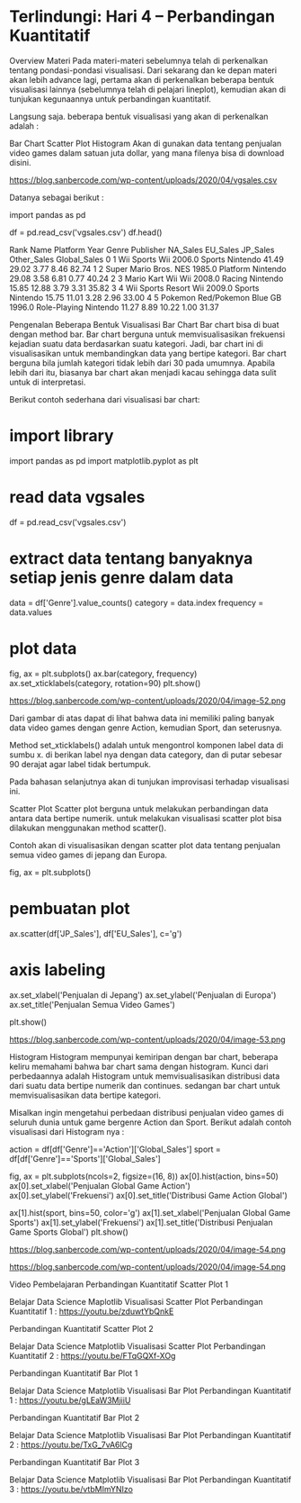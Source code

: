 # Terlindungi: Hari 4 – Perbandingan Kuantitatif
Overview Materi
Pada materi-materi sebelumnya telah di perkenalkan tentang pondasi-pondasi visualisasi. Dari sekarang dan ke depan materi akan lebih advance lagi, pertama akan di perkenalkan beberapa bentuk visualisasi lainnya (sebelumnya telah di pelajari lineplot), kemudian akan di tunjukan kegunaannya untuk perbandingan kuantitatif.

Langsung saja. beberapa bentuk visualisasi yang akan di perkenalkan adalah :

Bar Chart
Scatter Plot
Histogram
Akan di gunakan data tentang penjualan video games dalam satuan juta dollar, yang mana filenya bisa di download disini.

https://blog.sanbercode.com/wp-content/uploads/2020/04/vgsales.csv

Datanya sebagai berikut :

import pandas as pd

df = pd.read_csv('vgsales.csv')
df.head()

Rank	Name	Platform	Year	Genre	Publisher	NA_Sales	EU_Sales	JP_Sales	Other_Sales	Global_Sales
0	1	Wii Sports	Wii	2006.0	Sports	Nintendo	41.49	29.02	3.77	8.46	82.74
1	2	Super Mario Bros.	NES	1985.0	Platform	Nintendo	29.08	3.58	6.81	0.77	40.24
2	3	Mario Kart Wii	Wii	2008.0	Racing	Nintendo	15.85	12.88	3.79	3.31	35.82
3	4	Wii Sports Resort	Wii	2009.0	Sports	Nintendo	15.75	11.01	3.28	2.96	33.00
4	5	Pokemon Red/Pokemon Blue	GB	1996.0	Role-Playing	Nintendo	11.27	8.89	10.22	1.00	31.37

Pengenalan Beberapa Bentuk Visualisasi
Bar Chart
Bar chart bisa di buat dengan method bar. Bar chart berguna untuk memvisualisasikan frekuensi kejadian suatu data berdasarkan suatu kategori. Jadi, bar chart ini di visualisasikan untuk membandingkan data yang bertipe kategori. Bar chart berguna bila jumlah kategori tidak lebih dari 30 pada umumnya. Apabila lebih dari itu, biasanya bar chart akan menjadi kacau sehingga data sulit untuk di interpretasi.

Berikut contoh sederhana dari visualisasi bar chart:

# import library
import pandas as pd
import matplotlib.pyplot as plt

# read data vgsales
df = pd.read_csv('vgsales.csv')

# extract data tentang banyaknya setiap jenis genre dalam data
data = df['Genre'].value_counts()
category = data.index
frequency = data.values

# plot data
fig, ax = plt.subplots()
ax.bar(category, frequency)
ax.set_xticklabels(category, rotation=90)
plt.show()

https://blog.sanbercode.com/wp-content/uploads/2020/04/image-52.png

Dari gambar di atas dapat di lihat bahwa data ini memiliki paling banyak data video games dengan genre Action, kemudian Sport, dan seterusnya.

Method set_xticklabels() adalah untuk mengontrol komponen label data di sumbu x. di berikan label nya dengan data category, dan di putar sebesar 90 derajat agar label tidak bertumpuk.

Pada bahasan selanjutnya akan di tunjukan improvisasi terhadap visualisasi ini.

Scatter Plot
Scatter plot berguna untuk melakukan perbandingan data antara data bertipe numerik. untuk melakukan visualisasi scatter plot bisa dilakukan menggunakan method scatter().

Contoh akan di visualisasikan dengan scatter plot data tentang penjualan semua video games di jepang dan Europa.

fig, ax = plt.subplots()

# pembuatan plot
ax.scatter(df['JP_Sales'], df['EU_Sales'], c='g')

# axis labeling
ax.set_xlabel('Penjualan di Jepang')
ax.set_ylabel('Penjualan di Europa')
ax.set_title('Penjualan Semua Video Games')

plt.show()

https://blog.sanbercode.com/wp-content/uploads/2020/04/image-53.png

Histogram
Histogram mempunyai kemiripan dengan bar chart, beberapa keliru memahami bahwa bar chart sama dengan histogram. Kunci dari perbedaannya adalah Histogram untuk memvisualisasikan distribusi data dari suatu data bertipe numerik dan continues. sedangan bar chart untuk memvisualisasikan data bertipe kategori.

Misalkan ingin mengetahui perbedaan distribusi penjualan video games di seluruh dunia untuk game bergenre Action dan Sport. Berikut adalah contoh visualisasi dari Histogram nya :

action = df[df['Genre']=='Action']['Global_Sales']
sport = df[df['Genre']=='Sports']['Global_Sales']

fig, ax = plt.subplots(ncols=2, figsize=(16, 8))
ax[0].hist(action, bins=50)
ax[0].set_xlabel('Penjualan Global Game Action')
ax[0].set_ylabel('Frekuensi')
ax[0].set_title('Distribusi Game Action Global')

ax[1].hist(sport, bins=50, color='g')
ax[1].set_xlabel('Penjualan Global Game Sports')
ax[1].set_ylabel('Frekuensi')
ax[1].set_title('Distribusi Penjualan Game Sports Global')
plt.show()

https://blog.sanbercode.com/wp-content/uploads/2020/04/image-54.png

https://blog.sanbercode.com/wp-content/uploads/2020/04/image-54.png

Video Pembelajaran
Perbandingan Kuantitatif Scatter Plot 1

Belajar Data Science Maplotlib Visualisasi Scatter Plot Perbandingan Kuantitatif 1 : https://youtu.be/zduwtYbQnkE

Perbandingan Kuantitatif Scatter Plot 2

Belajar Data Science Matplotlib Visualisasi Scatter Plot Perbandingan Kuantitatif 2 : https://youtu.be/FTqGQXf-XOg

Perbandingan Kuantitatif Bar Plot 1

Belajar Data Science Matplotlib Visualisasi Bar Plot Perbandingan Kuantitatif 1 : https://youtu.be/gLEaW3MjiiU

Perbandingan Kuantitatif Bar Plot 2

Belajar Data Science Matplotlib Visualisasi Bar Plot Perbandingan Kuantitatif 2 : https://youtu.be/TxG_7vA6lCg

Perbandingan Kuantitatif Bar Plot 3

Belajar Data Science Matplotlib Visualisasi Bar Plot Perbandingan Kuantitatif 3 : https://youtu.be/vtbMImYNIzo
